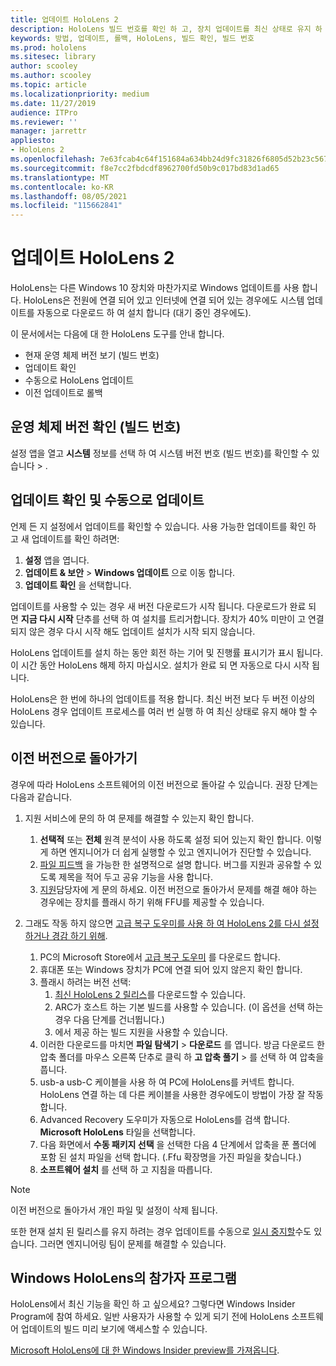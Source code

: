 ```yaml
---
title: 업데이트 HoloLens 2
description: HoloLens 빌드 번호를 확인 하 고, 장치 업데이트를 최신 상태로 유지 하 고, 참가자 프로그램에 참여 하 고, 업데이트를 롤백하는 방법에 대해 알아봅니다.
keywords: 방법, 업데이트, 롤백, HoloLens, 빌드 확인, 빌드 번호
ms.prod: hololens
ms.sitesec: library
author: scooley
ms.author: scooley
ms.topic: article
ms.localizationpriority: medium
ms.date: 11/27/2019
audience: ITPro
ms.reviewer: ''
manager: jarrettr
appliesto:
- HoloLens 2
ms.openlocfilehash: 7e63fcab4c64f151684a634bb24d9fc31826f6805d52b23c5672add0b6269430
ms.sourcegitcommit: f8e7cc2fbdcdf8962700fd50b9c017bd83d1ad65
ms.translationtype: MT
ms.contentlocale: ko-KR
ms.lasthandoff: 08/05/2021
ms.locfileid: "115662841"
---
```

# <a name="update-hololens-2"></a>업데이트 HoloLens 2

HoloLens는 다른 Windows 10 장치와 마찬가지로 Windows 업데이트를 사용 합니다. HoloLens은 전원에 연결 되어 있고 인터넷에 연결 되어 있는 경우에도 시스템 업데이트를 자동으로 다운로드 하 여 설치 합니다 (대기 중인 경우에도).

이 문서에서는 다음에 대 한 HoloLens 도구를 안내 합니다.

- 현재 운영 체제 버전 보기 (빌드 번호)
- 업데이트 확인
- 수동으로 HoloLens 업데이트
- 이전 업데이트로 롤백

## <a name="check-your-operating-system-version-build-number"></a>운영 체제 버전 확인 (빌드 번호)

설정 앱을 열고 **시스템** 정보를 선택 하 여 시스템 버전 번호 (빌드 번호)를 확인할 수 있습니다  >  .

## <a name="check-for-updates-and-manually-update"></a>업데이트 확인 및 수동으로 업데이트

언제 든 지 설정에서 업데이트를 확인할 수 있습니다.  사용 가능한 업데이트를 확인 하 고 새 업데이트를 확인 하려면:

1. **설정** 앱을 엽니다.
1. **업데이트 & 보안**  >  **Windows 업데이트** 으로 이동 합니다.
1. **업데이트 확인** 을 선택합니다.

업데이트를 사용할 수 있는 경우 새 버전 다운로드가 시작 됩니다. 다운로드가 완료 되 면 **지금 다시 시작** 단추를 선택 하 여 설치를 트리거합니다. 장치가 40% 미만이 고 연결 되지 않은 경우 다시 시작 해도 업데이트 설치가 시작 되지 않습니다.

HoloLens 업데이트를 설치 하는 동안 회전 하는 기어 및 진행률 표시기가 표시 됩니다. 이 시간 동안 HoloLens 해제 하지 마십시오. 설치가 완료 되 면 자동으로 다시 시작 됩니다.

HoloLens은 한 번에 하나의 업데이트를 적용 합니다.  최신 버전 보다 두 버전 이상의 HoloLens 경우 업데이트 프로세스를 여러 번 실행 하 여 최신 상태로 유지 해야 할 수 있습니다.

## <a name="go-back-to-a-previous-version"></a>이전 버전으로 돌아가기

경우에 따라 HoloLens 소프트웨어의 이전 버전으로 돌아갈 수 있습니다. 권장 단계는 다음과 같습니다.

1. 지원 서비스에 문의 하 여 문제를 해결할 수 있는지 확인 합니다.
    1. **선택적** 또는 **전체** 원격 분석이 사용 하도록 설정 되어 있는지 확인 합니다. 이렇게 하면 엔지니어가 더 쉽게 실행할 수 있고 엔지니어가 진단할 수 있습니다.
    1. [파일 피드백](hololens-feedback.md) 을 가능한 한 설명적으로 설명 합니다. 버그를 지원과 공유할 수 있도록 제목을 적어 두고 공유 기능을 사용 합니다.
    1. [지원](https://aka.ms/hlsupport)담당자에 게 문의 하세요. 이전 버전으로 돌아가서 문제를 해결 해야 하는 경우에는 장치를 플래시 하기 위해 FFU를 제공할 수 있습니다.

1. 그래도 작동 하지 않으면 [고급 복구 도우미를 사용 하 여 HoloLens 2를 다시 설정 하거나 경감 하기 위해](hololens-recovery.md).
    1. PC의 Microsoft Store에서 [고급 복구 도우미](https://www.microsoft.com/p/advanced-recovery-companion/9p74z35sfrs8?activetab=pivot:overviewtab) 를 다운로드 합니다.
    1. 휴대폰 또는 Windows 장치가 PC에 연결 되어 있지 않은지 확인 합니다.
    1. 플래시 하려는 버전 선택:
        1. [최신 HoloLens 2 릴리스](https://aka.ms/hololens2download)를 다운로드할 수 있습니다.
        1. ARC가 호스트 하는 기본 빌드를 사용할 수 있습니다. (이 옵션을 선택 하는 경우 다음 단계를 건너뜁니다.)
        1. 에서 제공 하는 빌드 지원을 사용할 수 있습니다.
    1. 이러한 다운로드를 마치면 **파일 탐색기**  >  **다운로드** 를 엽니다. 방금 다운로드 한 압축 폴더를 마우스 오른쪽 단추로 클릭 하 **고 압축 풀기**  >   를 선택 하 여 압축을 풉니다.
    1. usb-a usb-C 케이블을 사용 하 여 PC에 HoloLens를 커넥트 합니다. HoloLens 연결 하는 데 다른 케이블을 사용한 경우에도이 방법이 가장 잘 작동 합니다.
    1. Advanced Recovery 도우미가 자동으로 HoloLens를 검색 합니다. **Microsoft HoloLens** 타일을 선택합니다.
    1. 다음 화면에서 **수동 패키지 선택** 을 선택한 다음 4 단계에서 압축을 푼 폴더에 포함 된 설치 파일을 선택 합니다. (.Ffu 확장명을 가진 파일을 찾습니다.)
    1. **소프트웨어 설치** 를 선택 하 고 지침을 따릅니다.

> [!NOTE]
> 이전 버전으로 돌아가서 개인 파일 및 설정이 삭제 됩니다.

또한 현재 설치 된 릴리스를 유지 하려는 경우 업데이트를 수동으로 [일시 중지할](hololens-updates.md#pause-updates-via-device)수도 있습니다. 그러면 엔지니어링 팀이 문제를 해결할 수 있습니다.

## <a name="windows-insider-program-on-hololens"></a>Windows HoloLens의 참가자 프로그램

HoloLens에서 최신 기능을 확인 하 고 싶으세요?  그렇다면 Windows Insider Program에 참여 하세요. 일반 사용자가 사용할 수 있게 되기 전에 HoloLens 소프트웨어 업데이트의 빌드 미리 보기에 액세스할 수 있습니다.

[Microsoft HoloLens에 대 한 Windows Insider preview를 가져옵니다](hololens-insider.md).

